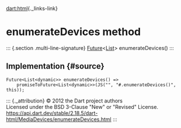 [dart:html](../../dart-html/dart-html-library){._links-link}

enumerateDevices method
=======================

::: {.section .multi-line-signature}
[Future](../../dart-async/future-class)\<[List](../../dart-core/list-class)\>
enumerateDevices()
:::

Implementation {#source}
--------------

``` {.language-dart data-language="dart"}
Future<List<dynamic>> enumerateDevices() =>
    promiseToFuture<List<dynamic>>(JS("", "#.enumerateDevices()", this));
```

::: {._attribution}
© 2012 the Dart project authors\
Licensed under the BSD 3-Clause \"New\" or \"Revised\" License.\
<https://api.dart.dev/stable/2.18.5/dart-html/MediaDevices/enumerateDevices.html>
:::
